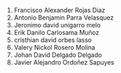 1. Francisco Alexander Rojas Diaz
2. Antonio Benjamin Parra Velasquez
3. Jeronimo david unigarro melo
4. Erik Danilo Carlosama Muñoz
5. cristhian david orbes lasso
6. Valery Nickol Rosero Molina
7. Johan David Delgado Delgado
8. Javier Alejandro Ordoñez Sapuyes